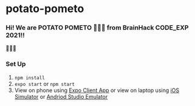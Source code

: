 # potato-pometo

### Hi! We are POTATO POMETO 🥔🥔🥔 from BrainHack CODE_EXP 2021!!

🥳🥳🥳

### Set Up
1. `npm install`
2. `expo start` or `npm start`
3. View on phone using [Expo Client App](https://expo.io/tools#client) or view on laptop using [iOS Simulator](https://docs.expo.io/workflow/ios-simulator/) or [Andriod Studio Emulator](https://docs.expo.io/workflow/android-studio-emulator/)
